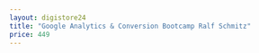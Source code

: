 ```yaml
---
layout: digistore24
title: "Google Analytics & Conversion Bootcamp Ralf Schmitz"
price: 449
---
```

